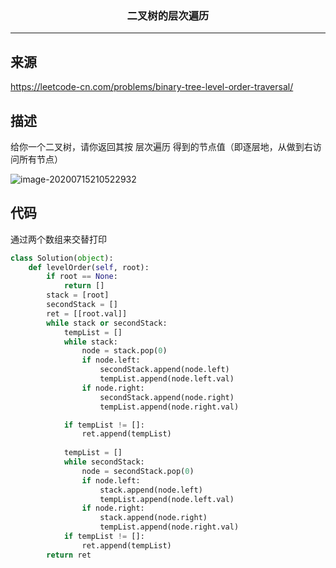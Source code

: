 ### <center>二叉树的层次遍历
***
## 来源

https://leetcode-cn.com/problems/binary-tree-level-order-traversal/

## 描述

给你一个二叉树，请你返回其按 层次遍历 得到的节点值（即逐层地，从做到右访问所有节点）

![image-20200715210522932](https://cdn.losey.top/blog/image-20200715210522932.png)

## 代码

通过两个数组来交替打印

```python
class Solution(object):
    def levelOrder(self, root):
        if root == None:
            return []
        stack = [root]
        secondStack = []
        ret = [[root.val]]
        while stack or secondStack:
            tempList = []
            while stack:                
                node = stack.pop(0)                
                if node.left:
                    secondStack.append(node.left)
                    tempList.append(node.left.val)
                if node.right:
                    secondStack.append(node.right)
                    tempList.append(node.right.val)

            if tempList != []:
                ret.append(tempList)
            
            tempList = []
            while secondStack:
                node = secondStack.pop(0)
                if node.left:
                    stack.append(node.left)
                    tempList.append(node.left.val)
                if node.right:
                    stack.append(node.right)
                    tempList.append(node.right.val)
            if tempList != []:
                ret.append(tempList)
        return ret
```

